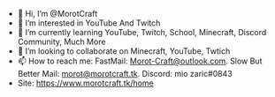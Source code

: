 - 👋 Hi, I’m @MorotCraft
- 👀 I’m interested in YouTube And Twitch
- 🌱 I’m currently learning YouTube, Twitch, School, Minecraft, Discord Community, Much More
- 💞️ I’m looking to collaborate on Minecraft, YouTube, Twtich
- 📫 How to reach me: FastMail: Morot-Craft@outlook.com. Slow But Better Mail: morot@morotcraft.tk. Discord: mio zaric#0843
- Site: https://www.morotcraft.tk/home

<!---
MorotCraft/MorotCraft is a ✨ special ✨ repository because its `README.md` (this file) appears on your GitHub profile.
You can click the Preview link to take a look at your changes.
--->
